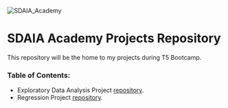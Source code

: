 ![SDAIA_Academy](https://user-images.githubusercontent.com/20911835/136685524-fda5c7dd-6f97-480b-bb69-4ae1ad02c460.jpeg)

# SDAIA Academy Projects Repository

This repository will be the home to my projects during T5 Bootcamp.


### Table of Contents:

- Exploratory Data Analysis Project [repository](EDA).
- Regression Project [repository](Regression).

